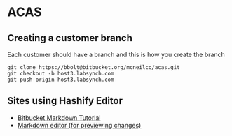 # ACAS
 
 
## Creating a customer branch
 
 
Each customer should have a branch and this is how you create the branch
 
    git clone https://bbolt@bitbucket.org/mcneilco/acas.git
    git checkout -b host3.labsynch.com
    git push origin host3.labsynch.com
 

 
## Sites using Hashify Editor
 
  - [Bitbucket  Markdown Tutorial][1]
  - [Markdown editor (for previewing changes)][2]
 
 
[1]:https://confluence.atlassian.com/display/BITBUCKET/Displaying+README+Text+on+the+Overview#DisplayingREADMETextontheOverview-ExampleMarkdownREADME
[2]: http://hashify.me/
